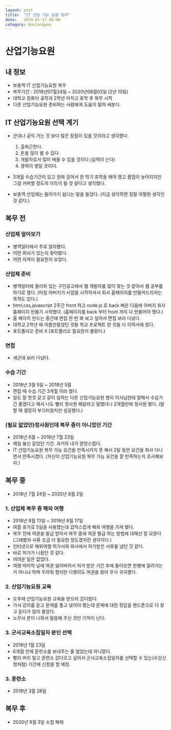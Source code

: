 ```yaml
---
layout: post
title:  "IT 산업 기능 요원 일지"
date:   2019-01-17 08:00
category: HanJungwoo
---
```


# 산업기능요원

## 내 정보

* 보충역 IT 산업기능요원 복무
* 복무기간 : 2018년07월24일 ~ 2020년08월02일 (2년 10일)
* 대학교 컴퓨터 공학과 2학년 마치고 휴학 후 복무 시작
* 다른 산업기능요원 준비하는 사람에게 도움이 될까 써본다.

## IT 산업기능요원 선택 계기

* 군대나 공익 가는 것 보다 많은 장점이 있을 것이라고 생각했다.
    1. 출퇴근한다.
    2. 돈을 많이 벌 수 있다.
    3. 개발자로서 많이 배울 수 있을 것이다.(실력이 는다)
    4. 경력이 쌓일 것이다.

* 3개월 수습기간이 있고 원래 길어서 한 학기 휴학을 해야 했고 졸업이 늦어지지만 그걸 커버할 정도의 이득이 될 것 같다고 생각했다.
* 보충역 산업체는 들어가기 쉽다는 말을 들었다. (지금 생각하면 정말 아찔한 생각인것 같다.)

## 복무 전

### 산업체 알아보기

* 병역일터에서 주로 알아봤다.
* 어떤 회사가 있는지 찾아봤다.
* 어떤 자격이 필요한지 보았다.

### 산업체 준비

* 병역일터에 올라와 있는 구인공고에서 웹 개발자를 많이 찾는 것 같아서 웹 공부를 하기로 했다. (마침 아버지가 사업을 시작하셔서 회사 홈페이지를 만들어드리자는 목적도 있다.)
* html,css,javascript 2주간 front 하고 node.js 로 back 배운 다음에 아버지 회사 홈페이지 만들기 시작했다. (홈페이지를 back 부터 front 까지 다 만들어야 했다.)
* 홈 페이지 만드는 중간에 면접 한 번 봐 보고 싶어서 면접 보러 다녔다.
* 대학교 2학년 때 어플만들었던 것들 학교 프로젝트 한 것들 다 이력서에 썼다.
* 포트폴리오 준비 X (포트폴리오 필요한지 몰랐다.)

### 면접

* 세군데 보러 다녔다.

### 수습 기간

* 2018년 3월 5일 ~ 2018년 5월
* 면접 때 수습 기간 3개월 이라 했다.
* 일도 잘 한것 같고 같이 일하는 다른 산업기능요원 형이 이사님한테 말해서 수습기간 줄였다고 해서 나도 빨리 정사원 해달라고 말했더니 2개월만에 정사원 됐다. (말할 때 괭장히 부끄러웠지만 성공했다.)

### (필요 없었던)정사원인데 복무 중이 아니었던 기간

* 2018년 6월 ~ 2018년 7월 23일
* 제일 븅신 같았던 기간. 과거의 내가 원망스럽다.
* IT 산업기능요원 복무 가능 요건을 만족시키지 못 해서 2달 동안 요건을 회사 다니면서 만족시켰다. (자신이 산업기능요원 복무 가능 요건을 잘 만족하는지 조사해보자.)

## 복무 중

* 2018년 7월 24일 ~ 2020년 8월 2일

### 1. 산업체 복무 중 해외 여행

* 2018년 8월 13일 ~ 2018년 8월 17일
* 여름 휴가로 5일을 사용했는데 갑작스럽게 해외 여행을 가게 됐다.
* 복무 전에 여권을 발급 받아서 복무 중에 여권 발급 하는 방법에 대해선 잘 모른다 (그래봤자 서류 조금 더 필요한 정도겠지란 생각이다.)
* 인터넷으로 해외여행 허가서와 회사에서 허가받은 서류를 냈던 것 같다.
* 바로 허가가 나왔던 것 같다.
* 어려운 일은 없었다.
* 여행 마지막 날에 여권 잃어버려서 허가 받은 기간 후에 돌아오면 헌병에 끌려가는 거 아니냐 하며 두려워 했지만 다행히도 여권을 찾아 무사 귀국했다.

### 2. 산업기능요원 교육

* 오후에 산업기능요원 교육을 받으러 갔다왔다.
* 가서 강의를 듣고 문제를 풀고 냈어야 했는데 문제에 대한 정답을 핸드폰으로 다 찾고 듣다가 많이 졸았다.
* 노무사 분이 나와서 말씀해 주신 것만 기억이 난다.

### 3. 군사교육소집일자 본인 선택

* 2019년 1월 23일
* 6개월 안에 훈련소를 보내주는 줄 알았는데 아니었다.
* 빨리 머리 밀고 훈련소 갔다오고 싶어서 군사교육소집일자를 선택할 수 있는(수강신청처럼) 기간에 신청을 할 예정.

### 3. 훈련소

* 2019년 3월 28일

## 복무 후

* 2020년 8월 3일 소집 해제
